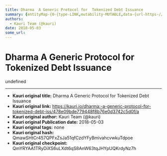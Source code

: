 ```yaml
---
title: Dharma  A Generic Protocol for  Tokenized Debt Issuance
summary: {entityMap-{0-{type-LINK,mutability-MUTABLE,data-{url-https-//whitepaper.dharma.io/-f1},1-{type-LINK,mutability-MUTABLE,data-{url-https-//whitepaper.dharma.io/-f2},2-{type-LINK,mutability-MUTABLE,data-{url-https-//whitepaper.dharma.io/-f3},3-{type-LINK,mutability-MUTABLE,data-{url-https-//whitepaper.dharma.io/-f4},4-{type-LINK,mutability-MUTABLE,data-{url-https-//whitepaper.dharma.io/-specification},5-{type-LINK,mutability-MUTABLE,data-{url-https-//whitepaper.dharma.io/-f5},6-{type-LINK,mutabili
authors:
  - Kauri Team (@kauri)
date: 2018-05-03
some_url: 
---
```


# Dharma  A Generic Protocol for  Tokenized Debt Issuance


undefined


---

- **Kauri original title:** Dharma  A Generic Protocol for  Tokenized Debt Issuance
- **Kauri original link:** https://kauri.io/dharma:-a-generic-protocol-for-tokenized-debt-iss/478e09bde779448f8b76e0d3742c5d0f/a
- **Kauri original author:** Kauri Team (@kauri)
- **Kauri original Publication date:** 2018-05-03
- **Kauri original tags:** none
- **Kauri original hash:** QmawSHtCr457QPFxZsJa51qfCzdYFyBmivahcvwkuTdpoe
- **Kauri original checkpoint:** QmYRYAA1TRyDiXS6uLXdt6qS8AnW63tqJHYpUQKrdyNz7h



